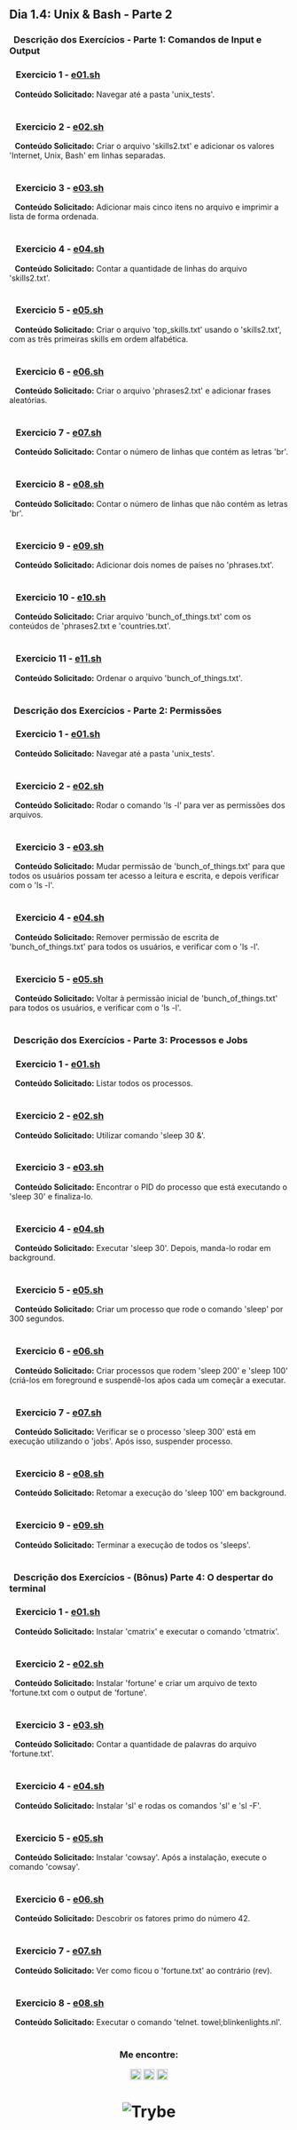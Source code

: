 ## Dia 1.4: Unix & Bash - Parte 2

### &nbsp; Descrição dos Exercícios - Parte 1: Comandos de Input e Output


  ### &nbsp;&nbsp; Exercicio 1 - [e01.sh](https://github.com/thosijulio/trybe-exercises/blob/exercises/1.4/1.INTRODUCAO/BLOCO_01/DIA_04/PARTE_01/e01.sh)
  <b>&nbsp;&nbsp;&nbsp;Conteúdo Solicitado:</b> Navegar até a pasta 'unix_tests'.<br><br>

  ### &nbsp;&nbsp; Exercicio 2 - [e02.sh](https://github.com/thosijulio/trybe-exercises/blob/exercises/1.4/1.INTRODUCAO/BLOCO_01/DIA_04/PARTE_01/e02.sh)
  <b>&nbsp;&nbsp;&nbsp;Conteúdo Solicitado:</b> Criar o arquivo 'skills2.txt' e adicionar os valores 'Internet, Unix, Bash' em linhas separadas.<br><br>

  ### &nbsp;&nbsp; Exercicio 3 - [e03.sh](https://github.com/thosijulio/trybe-exercises/blob/exercises/1.4/1.INTRODUCAO/BLOCO_01/DIA_04/PARTE_01/e03.sh)
  <b>&nbsp;&nbsp;&nbsp;Conteúdo Solicitado:</b> Adicionar mais cinco itens no arquivo e imprimir a lista de forma ordenada.<br><br>

  ### &nbsp;&nbsp; Exercicio 4 - [e04.sh](https://github.com/thosijulio/trybe-exercises/blob/exercises/1.4/1.INTRODUCAO/BLOCO_01/DIA_04/PARTE_01/e04.sh)
  <b>&nbsp;&nbsp;&nbsp;Conteúdo Solicitado:</b> Contar a quantidade de linhas do arquivo 'skills2.txt'.<br><br>

  ### &nbsp;&nbsp; Exercicio 5 - [e05.sh](https://github.com/thosijulio/trybe-exercises/blob/exercises/1.4/1.INTRODUCAO/BLOCO_01/DIA_04/PARTE_01/e05.sh)
  <b>&nbsp;&nbsp;&nbsp;Conteúdo Solicitado:</b> Criar o arquivo 'top_skills.txt' usando o 'skills2.txt', com as três primeiras skills em ordem alfabética.<br><br>

  ### &nbsp;&nbsp; Exercicio 6 - [e06.sh](https://github.com/thosijulio/trybe-exercises/blob/exercises/1.4/1.INTRODUCAO/BLOCO_01/DIA_04/PARTE_01/e06.sh)
  <b>&nbsp;&nbsp;&nbsp;Conteúdo Solicitado:</b> Criar o arquivo 'phrases2.txt' e adicionar frases aleatórias.<br><br>

  ### &nbsp;&nbsp; Exercicio 7 - [e07.sh](https://github.com/thosijulio/trybe-exercises/blob/exercises/1.4/1.INTRODUCAO/BLOCO_01/DIA_04/PARTE_01/e07.sh)
  <b>&nbsp;&nbsp;&nbsp;Conteúdo Solicitado:</b> Contar o número de linhas que contém as letras 'br'.<br><br>

  ### &nbsp;&nbsp; Exercicio 8 - [e08.sh](https://github.com/thosijulio/trybe-exercises/blob/exercises/1.4/1.INTRODUCAO/BLOCO_01/DIA_04/PARTE_01/e08.sh)
  <b>&nbsp;&nbsp;&nbsp;Conteúdo Solicitado:</b> Contar o número de linhas que não contém as letras 'br'.<br><br>

  ### &nbsp;&nbsp; Exercicio 9 - [e09.sh](https://github.com/thosijulio/trybe-exercises/blob/exercises/1.4/1.INTRODUCAO/BLOCO_01/DIA_04/PARTE_01/e09.sh)
  <b>&nbsp;&nbsp;&nbsp;Conteúdo Solicitado:</b> Adicionar dois nomes de países no 'phrases.txt'.<br><br>

  ### &nbsp;&nbsp; Exercicio 10 - [e10.sh](https://github.com/thosijulio/trybe-exercises/blob/exercises/1.4/1.INTRODUCAO/BLOCO_01/DIA_04/PARTE_01/e10.sh)
  <b>&nbsp;&nbsp;&nbsp;Conteúdo Solicitado:</b> Criar arquivo 'bunch_of_things.txt' com os conteúdos de 'phrases2.txt e 'countries.txt'.<br><br>

  ### &nbsp;&nbsp; Exercicio 11 - [e11.sh](https://github.com/thosijulio/trybe-exercises/blob/exercises/1.4/1.INTRODUCAO/BLOCO_01/DIA_04/PARTE_01/e11.sh)
  <b>&nbsp;&nbsp;&nbsp;Conteúdo Solicitado:</b> Ordenar o arquivo 'bunch_of_things.txt'.<br><br>


  ### &nbsp; Descrição dos Exercícios - Parte 2: Permissões


  ### &nbsp;&nbsp; Exercicio 1 - [e01.sh](https://github.com/thosijulio/trybe-exercises/blob/exercises/1.4/1.INTRODUCAO/BLOCO_01/DIA_04/PARTE_02/e01.sh)
  <b>&nbsp;&nbsp;&nbsp;Conteúdo Solicitado:</b> Navegar até a pasta 'unix_tests'.<br><br>

  ### &nbsp;&nbsp; Exercicio 2 - [e02.sh](https://github.com/thosijulio/trybe-exercises/blob/exercises/1.4/1.INTRODUCAO/BLOCO_01/DIA_04/PARTE_02/e02.sh)
  <b>&nbsp;&nbsp;&nbsp;Conteúdo Solicitado:</b> Rodar o comando 'ls -l' para ver as permissões dos arquivos.<br><br>

  ### &nbsp;&nbsp; Exercicio 3 - [e03.sh](https://github.com/thosijulio/trybe-exercises/blob/exercises/1.4/1.INTRODUCAO/BLOCO_01/DIA_04/PARTE_02/e03.sh)
  <b>&nbsp;&nbsp;&nbsp;Conteúdo Solicitado:</b> Mudar permissão de 'bunch_of_things.txt' para que todos os usuários possam ter acesso a leitura e escrita, e depois verificar com o 'ls -l'.<br><br>
  
  ### &nbsp;&nbsp; Exercicio 4 - [e04.sh](https://github.com/thosijulio/trybe-exercises/blob/exercises/1.4/1.INTRODUCAO/BLOCO_01/DIA_04/PARTE_02/e04.sh)
  <b>&nbsp;&nbsp;&nbsp;Conteúdo Solicitado:</b> Remover permissão de escrita de 'bunch_of_things.txt' para todos os usuários, e verificar com o 'ls -l'.<br><br>

  ### &nbsp;&nbsp; Exercicio 5 - [e05.sh](https://github.com/thosijulio/trybe-exercises/blob/exercises/1.4/1.INTRODUCAO/BLOCO_01/DIA_04/PARTE_02/e05.sh)
  <b>&nbsp;&nbsp;&nbsp;Conteúdo Solicitado:</b> Voltar à permissão inicial de 'bunch_of_things.txt' para todos os usuários, e verificar com o 'ls -l'.<br><br>


  ### &nbsp; Descrição dos Exercícios - Parte 3: Processos e Jobs


  ### &nbsp;&nbsp; Exercicio 1 - [e01.sh](https://github.com/thosijulio/trybe-exercises/blob/exercises/1.4/1.INTRODUCAO/BLOCO_01/DIA_04/PARTE_03/e01.sh)
  <b>&nbsp;&nbsp;&nbsp;Conteúdo Solicitado:</b> Listar todos os processos.<br><br>

  ### &nbsp;&nbsp; Exercicio 2 - [e02.sh](https://github.com/thosijulio/trybe-exercises/blob/exercises/1.4/1.INTRODUCAO/BLOCO_01/DIA_04/PARTE_03/e02.sh)
  <b>&nbsp;&nbsp;&nbsp;Conteúdo Solicitado:</b> Utilizar comando 'sleep 30 &'.<br><br>

  ### &nbsp;&nbsp; Exercicio 3 - [e03.sh](https://github.com/thosijulio/trybe-exercises/blob/exercises/1.4/1.INTRODUCAO/BLOCO_01/DIA_04/PARTE_03/e03.sh)
  <b>&nbsp;&nbsp;&nbsp;Conteúdo Solicitado:</b> Encontrar o PID do processo que está executando o 'sleep 30' e finaliza-lo.<br><br>
  
  ### &nbsp;&nbsp; Exercicio 4 - [e04.sh](https://github.com/thosijulio/trybe-exercises/blob/exercises/1.4/1.INTRODUCAO/BLOCO_01/DIA_04/PARTE_03/e04.sh)
  <b>&nbsp;&nbsp;&nbsp;Conteúdo Solicitado:</b> Executar 'sleep 30'. Depois, manda-lo rodar em background.<br><br>

  ### &nbsp;&nbsp; Exercicio 5 - [e05.sh](https://github.com/thosijulio/trybe-exercises/blob/exercises/1.4/1.INTRODUCAO/BLOCO_01/DIA_04/PARTE_03/e05.sh)
  <b>&nbsp;&nbsp;&nbsp;Conteúdo Solicitado:</b> Criar um processo que rode o comando 'sleep' por 300 segundos.<br><br>

  ### &nbsp;&nbsp; Exercicio 6 - [e06.sh](https://github.com/thosijulio/trybe-exercises/blob/exercises/1.4/1.INTRODUCAO/BLOCO_01/DIA_04/PARTE_03/e06.sh)
  <b>&nbsp;&nbsp;&nbsp;Conteúdo Solicitado:</b> Criar processos que rodem 'sleep 200' e 'sleep 100' (criá-los em foreground e suspendê-los aṕos cada um começãr a executar.<br><br>

  ### &nbsp;&nbsp; Exercicio 7 - [e07.sh](https://github.com/thosijulio/trybe-exercises/blob/exercises/1.4/1.INTRODUCAO/BLOCO_01/DIA_04/PARTE_03/e07.sh)
  <b>&nbsp;&nbsp;&nbsp;Conteúdo Solicitado:</b> Verificar se o processo 'sleep 300' está em execução utilizando o 'jobs'. Após isso, suspender processo.<br><br>

  ### &nbsp;&nbsp; Exercicio 8 - [e08.sh](https://github.com/thosijulio/trybe-exercises/blob/exercises/1.4/1.INTRODUCAO/BLOCO_01/DIA_04/PARTE_03/e08.sh)
  <b>&nbsp;&nbsp;&nbsp;Conteúdo Solicitado:</b> Retomar a execução do 'sleep 100' em background.<br><br>

  ### &nbsp;&nbsp; Exercicio 9 - [e09.sh](https://github.com/thosijulio/trybe-exercises/blob/exercises/1.4/1.INTRODUCAO/BLOCO_01/DIA_04/PARTE_03/e09.sh)
  <b>&nbsp;&nbsp;&nbsp;Conteúdo Solicitado:</b> Terminar a execução de todos os 'sleeps'.<br><br>


  ### &nbsp; Descrição dos Exercícios - (Bônus) Parte 4: O despertar do terminal


  ### &nbsp;&nbsp; Exercicio 1 - [e01.sh](https://github.com/thosijulio/trybe-exercises/blob/exercises/1.4/1.INTRODUCAO/BLOCO_01/DIA_04/PARTE_04/e01.sh)
  <b>&nbsp;&nbsp;&nbsp;Conteúdo Solicitado:</b> Instalar 'cmatrix' e executar o comando 'ctmatrix'.<br><br>

  ### &nbsp;&nbsp; Exercicio 2 - [e02.sh](https://github.com/thosijulio/trybe-exercises/blob/exercises/1.4/1.INTRODUCAO/BLOCO_01/DIA_04/PARTE_04/e02.sh)
  <b>&nbsp;&nbsp;&nbsp;Conteúdo Solicitado:</b> Instalar 'fortune' e criar um arquivo de texto 'fortune.txt com o output de 'fortune'.<br><br>

  ### &nbsp;&nbsp; Exercicio 3 - [e03.sh](https://github.com/thosijulio/trybe-exercises/blob/exercises/1.4/1.INTRODUCAO/BLOCO_01/DIA_04/PARTE_04/e03.sh)
  <b>&nbsp;&nbsp;&nbsp;Conteúdo Solicitado:</b> Contar a quantidade de palavras do arquivo 'fortune.txt'.<br><br>
  
  ### &nbsp;&nbsp; Exercicio 4 - [e04.sh](https://github.com/thosijulio/trybe-exercises/blob/exercises/1.4/1.INTRODUCAO/BLOCO_01/DIA_04/PARTE_04/e04.sh)
  <b>&nbsp;&nbsp;&nbsp;Conteúdo Solicitado:</b> Instalar 'sl' e rodas os comandos 'sl' e 'sl -F'.<br><br>

  ### &nbsp;&nbsp; Exercicio 5 - [e05.sh](https://github.com/thosijulio/trybe-exercises/blob/exercises/1.4/1.INTRODUCAO/BLOCO_01/DIA_04/PARTE_04/e05.sh)
  <b>&nbsp;&nbsp;&nbsp;Conteúdo Solicitado:</b> Instalar 'cowsay'. Após a instalação, execute o comando 'cowsay'.<br><br>

  ### &nbsp;&nbsp; Exercicio 6 - [e06.sh](https://github.com/thosijulio/trybe-exercises/blob/exercises/1.4/1.INTRODUCAO/BLOCO_01/DIA_04/PARTE_04/e06.sh)
  <b>&nbsp;&nbsp;&nbsp;Conteúdo Solicitado:</b> Descobrir os fatores primo do número 42.<br><br>

  ### &nbsp;&nbsp; Exercicio 7 - [e07.sh](https://github.com/thosijulio/trybe-exercises/blob/exercises/1.4/1.INTRODUCAO/BLOCO_01/DIA_04/PARTE_04/e07.sh)
  <b>&nbsp;&nbsp;&nbsp;Conteúdo Solicitado:</b> Ver como ficou o 'fortune.txt' ao contrário (rev).<br><br>

  ### &nbsp;&nbsp; Exercicio 8 - [e08.sh](https://github.com/thosijulio/trybe-exercises/blob/exercises/1.4/1.INTRODUCAO/BLOCO_01/DIA_04/PARTE_04/e08.sh)
  <b>&nbsp;&nbsp;&nbsp;Conteúdo Solicitado:</b> Executar o comando 'telnet. towel;blinkenlights.nl'.<br><br>
  
  <h3 align=center>Me encontre:</h3>

<p align=center>
<a href="https://www.linkedin.com/in/thosijulio/" target="blank"><img align="center" src="https://cdn.jsdelivr.net/npm/simple-icons@3.0.1/icons/linkedin.svg" alt="thosijulio" height="20" width="20" /></a>
<a href="https://www.github.com/thosijulio/" target="blank"><img align="center" src="https://cdn.jsdelivr.net/npm/simple-icons@3.0.1/icons/github.svg" alt="thosijulio" height="20" width="20" /></a>
<a href="https://www.instagram.com/thosijulio" target="blank"><img align="center" src="https://cdn.jsdelivr.net/npm/simple-icons@3.0.1/icons/instagram.svg" alt="thosijulio" height="20" width="20" /></a>
 </p>
 
 <h1 align="center">
    <img alt="Trybe" src="https://github.com/thosijulio/trybe-exercises/blob/main/trybe_logo.jpeg" />
</h1>
